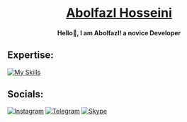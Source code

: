 <div align="center">
<!--   <img src="./logo.png" alt="soufilearn logo" width="200px" /> -->
</div>

<div align='center'>
    <h1>
    <a href='https://instagram.com/im_shahrukh_official'>Abolfazl Hosseini</a>
  </h1>
  <h4>Hello👋, I am Abolfazl! a novice Developer</h4>
</div>
 
## Expertise: 
[![My Skills](https://skillicons.dev/icons?i=html,css,js,ts,git,github,react,nextjs,sass,tailwind,vite,bootstrap&perline=5)](https://skillicons.dev)
## Socials:
[![Instagram](https://img.shields.io/badge/Instagram-%23E4405F.svg?style=for-the-badge&logo=Instagram&logoColor=white)](https://im_shahrukh_official)
[![Telegram](https://img.shields.io/badge/Telegram-2CA5E0?style=for-the-badge&logo=telegram&logoColor=white)](https://t.me/soufi_learn)
[![Skype](https://img.shields.io/badge/Skype-%23FF0000.svg?style=for-the-badge&logo=Skype&logoColor=white)](https://www.youtube.com/@soufilearn)
